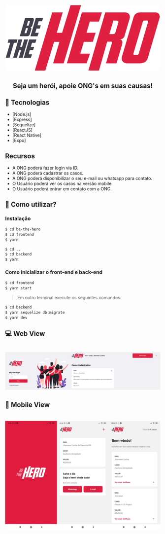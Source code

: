 <h1 align="center">
    <img alt="" title="" src="frontend/src/assets/logo.svg">
</h1>

<h2 align="center">Seja um herói, apoie ONG's em suas causas!</h2>

## 🚀 Tecnologias

- [Node.js]
- [Express]
- [Sequelize]
- [ReactJS]
- [React Native]
- [Expo]


## Recursos
* A ONG poderá fazer login via ID.
* A ONG poderá cadastrar os casos.
* A ONG poderá disponibilizar o seu e-mail ou whatsapp para contato.
* O Usuário poderá ver os casos na versão mobile.
* O Usuário poderá entrar em contato com a ONG.

## 🚀 Como utilizar?

### Instalação

```bash
$ cd be-the-hero
$ cd frontend 
$ yarn
```

```bash
$ cd ..
$ cd backend
$ yarn
```

### Como inicializar o front-end e back-end

```bash
$ cd frontend
$ yarn start
```

> Em outro terminal execute os seguintes comandos:

```bash
$ cd backend
$ yarn sequelize db:migrate
$ yarn dev
```

## 💻 Web View

<h1 align="justify">
    <img alt="" title="" src="preview/web.png">
</h1>

## 📱 Mobile View

<h1 align="justify">
    <img alt="" title="" src="preview/mobile.png">
</h1>
